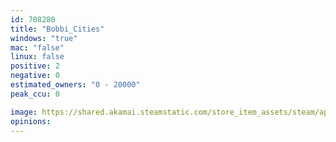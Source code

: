 ```yaml
---
id: 708280
title: "Bobbi_Cities"
windows: "true"
mac: "false"
linux: false
positive: 2
negative: 0
estimated_owners: "0 - 20000"
peak_ccu: 0

image: https://shared.akamai.steamstatic.com/store_item_assets/steam/apps/708280/header.jpg?t=1508753557
opinions:
---
```

